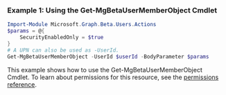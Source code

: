 ### Example 1: Using the Get-MgBetaUserMemberObject Cmdlet
```powershell
Import-Module Microsoft.Graph.Beta.Users.Actions
$params = @{
	SecurityEnabledOnly = $true
}
# A UPN can also be used as -UserId.
Get-MgBetaUserMemberObject -UserId $userId -BodyParameter $params
```
This example shows how to use the Get-MgBetaUserMemberObject Cmdlet.
To learn about permissions for this resource, see the [permissions reference](/graph/permissions-reference).
